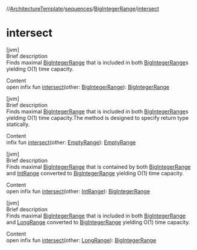 //[ArchitectureTemplate](../../index.md)/[sequences](../index.md)/[BigIntegerRange](index.md)/[intersect](intersect.md)



# intersect  
[jvm]  
Brief description  
Finds maximal [BigIntegerRange](index.md) that is included in both [BigIntegerRange](index.md)s yielding O(1) time capacity.  
  
  
Content  
open infix fun [intersect](intersect.md)(other: [BigIntegerRange](index.md)): [BigIntegerRange](index.md)  


[jvm]  
Brief description  
Finds maximal [BigIntegerRange](index.md) that is included in both [BigIntegerRange](index.md)s yielding O(1) time capacity.The method is designed to specify return type statically.  
  
  
Content  
infix fun [intersect](intersect.md)(other: [EmptyRange](../-empty-range/index.md)): [EmptyRange](../-empty-range/index.md)  


[jvm]  
Brief description  
Finds maximal [BigIntegerRange](index.md) that is contained by both [BigIntegerRange](index.md) and [IntRange](https://kotlinlang.org/api/latest/jvm/stdlib/kotlin.ranges/-int-range/index.html) converted to [BigIntegerRange](index.md) yielding O(1) time capacity.  
  
  
Content  
open infix fun [intersect](intersect.md)(other: [IntRange](https://kotlinlang.org/api/latest/jvm/stdlib/kotlin.ranges/-int-range/index.html)): [BigIntegerRange](index.md)  


[jvm]  
Brief description  
Finds maximal [BigIntegerRange](index.md) that is included in both [BigIntegerRange](index.md) and [LongRange](https://kotlinlang.org/api/latest/jvm/stdlib/kotlin.ranges/-long-range/index.html) converted to [BigIntegerRange](index.md) yielding O(1) time capacity.  
  
  
Content  
open infix fun [intersect](intersect.md)(other: [LongRange](https://kotlinlang.org/api/latest/jvm/stdlib/kotlin.ranges/-long-range/index.html)): [BigIntegerRange](index.md)  




